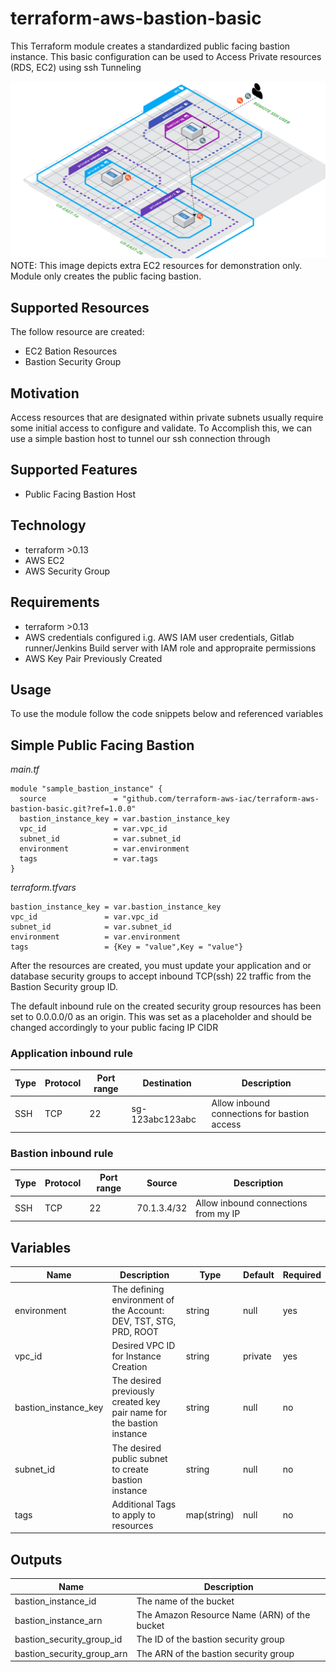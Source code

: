 # terraform-aws-bastion-basic

This Terraform module creates a standardized public facing bastion instance. This basic configuration can be used to
Access Private resources (RDS, EC2) using ssh Tunneling

![AWS Bastion Instance](./img/bastion-instance-cloud-craft.png)
NOTE: This image depicts extra EC2 resources for demonstration only. Module only creates the public facing bastion.

## Supported Resources

The follow resource are created:

- EC2 Bation Resources
- Bastion Security Group

## Motivation

Access resources that are designated within private subnets usually require some initial access to configure and validate.
To Accomplish this, we can use a simple bastion host to tunnel our ssh connection through

## Supported Features

- Public Facing Bastion Host

## Technology

- terraform >0.13
- AWS EC2
- AWS Security Group

## Requirements

- terraform >0.13
- AWS credentials configured i.g. AWS IAM user credentials, Gitlab runner/Jenkins Build server with IAM role and
  appropraite permissions
- AWS Key Pair Previously Created

## Usage

To use the module follow the code snippets below and referenced variables

## Simple Public Facing Bastion

_main.tf_

```hcl
module "sample_bastion_instance" {
  source               = "github.com/terraform-aws-iac/terraform-aws-bastion-basic.git?ref=1.0.0"
  bastion_instance_key = var.bastion_instance_key
  vpc_id               = var.vpc_id
  subnet_id            = var.subnet_id
  environment          = var.environment
  tags                 = var.tags
}
```

_terraform.tfvars_

```hcl
bastion_instance_key = var.bastion_instance_key
vpc_id               = var.vpc_id
subnet_id            = var.subnet_id
environment          = var.environment
tags                 = {Key = "value",Key = "value"}
```

After the resources are created, you must update your application and or database security groups to accept inbound
TCP(ssh) 22 traffic from the Bastion Security group ID.

The default inbound rule on the created security group resources has been set to 0.0.0.0/0 as an origin. This was set
as a placeholder and should be changed accordingly to your public facing IP CIDR

### Application inbound rule

| Type | Protocol | Port range | Destination     | Description                                  |
| ---- | -------- | ---------- | --------------- | -------------------------------------------- |
| SSH  | TCP      | 22         | sg-123abc123abc | Allow inbound connections for bastion access |

### Bastion inbound rule

| Type | Protocol | Port range | Source      | Description                          |
| ---- | -------- | ---------- | ----------- | ------------------------------------ |
| SSH  | TCP      | 22         | 70.1.3.4/32 | Allow inbound connections from my IP |

## Variables

| Name                 | Description                                                           | Type        | Default | Required |
| -------------------- | --------------------------------------------------------------------- | ----------- | ------- | -------- |
| environment          | The defining environment of the Account: DEV, TST, STG, PRD, ROOT     | string      | null    | yes      |
| vpc_id               | Desired VPC ID for Instance Creation                                  | string      | private | yes      |
| bastion_instance_key | The desired previously created key pair name for the bastion instance | string      | null    | no       |
| subnet_id            | The desired public subnet to create bastion instance                  | string      | null    | no       |
| tags                 | Additional Tags to apply to resources                                 | map(string) | null    | no       |

## Outputs

| Name                       | Description                                  |
| -------------------------- | -------------------------------------------- |
| bastion_instance_id        | The name of the bucket                       |
| bastion_instance_arn       | The Amazon Resource Name (ARN) of the bucket |
| bastion_security_group_id  | The ID of the bastion security group         |
| bastion_security_group_arn | The ARN of the bastion security group        |

